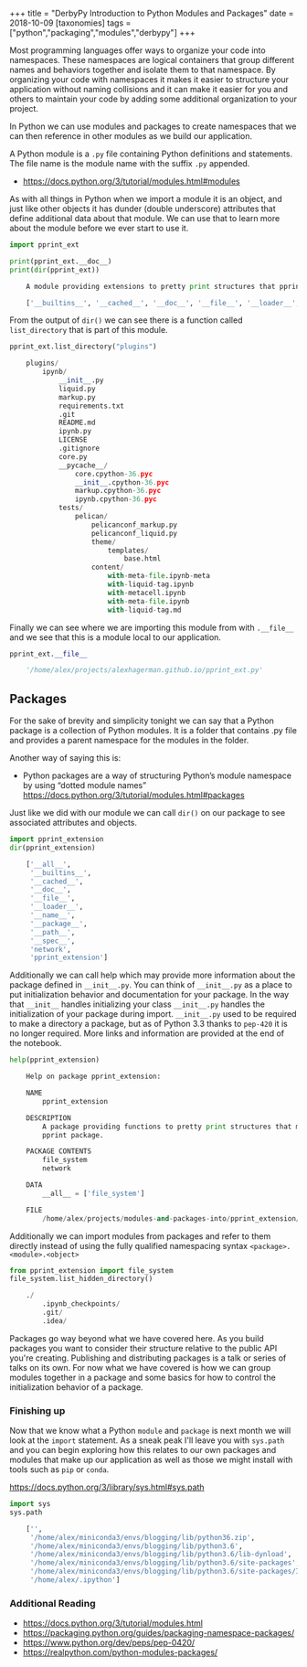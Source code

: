 +++
title = "DerbyPy Introduction to Python Modules and Packages"
date = 2018-10-09
[taxonomies]
tags = ["python","packaging","modules","derbypy"]
+++

Most programming languages offer ways to organize your code into namespaces.
These namespaces are logical containers that group different names and
behaviors together and isolate them to that namespace. By organizing your code
with namespaces it makes it easier to structure your application without naming
collisions and it can make it easier for you and others to maintain your code
by adding some additional organization to your project.

In Python we can use modules and packages to create namespaces that we can then
reference in other modules as we build our application.

A Python module is a `.py` file containing Python definitions and statements.
The file name is the module name with the suffix `.py` appended.

- <https://docs.python.org/3/tutorial/modules.html#modules>

As with all things in Python when we import a module it is an object, and just
like other objects it has dunder (double underscore) attributes that define
additional data about that module. We can use that to learn more about the
module before we ever start to use it.

```python
import pprint_ext

print(pprint_ext.__doc__)
print(dir(pprint_ext))

    A module providing extensions to pretty print structures that pprint may not handle well.

    ['__builtins__', '__cached__', '__doc__', '__file__', '__loader__', '__name__', '__package__', '__spec__', 'list_directory', 'os']
```

From the output of `dir()` we can see there is a function called
`list_directory` that is part of this module.

```python
pprint_ext.list_directory("plugins")

    plugins/
        ipynb/
            __init__.py
            liquid.py
            markup.py
            requirements.txt
            .git
            README.md
            ipynb.py
            LICENSE
            .gitignore
            core.py
            __pycache__/
                core.cpython-36.pyc
                __init__.cpython-36.pyc
                markup.cpython-36.pyc
                ipynb.cpython-36.pyc
            tests/
                pelican/
                    pelicanconf_markup.py
                    pelicanconf_liquid.py
                    theme/
                        templates/
                            base.html
                    content/
                        with-meta-file.ipynb-meta
                        with-liquid-tag.ipynb
                        with-metacell.ipynb
                        with-meta-file.ipynb
                        with-liquid-tag.md
```

Finally we can see where we are importing this module from with `.__file__` and
we see that this is a module local to our application.

```python
pprint_ext.__file__

    '/home/alex/projects/alexhagerman.github.io/pprint_ext.py'
```

## Packages

For the sake of brevity and simplicity tonight we can say that a Python package
is a collection of Python modules. It is a folder that contains .py file and
provides a parent namespace for the modules in the folder.

Another way of saying this is:

- Python packages are a way of structuring Python’s module namespace by using
 “dotted module names” <https://docs.python.org/3/tutorial/modules.html#packages>

Just like we did with our module we can call `dir()` on our package to see
associated attributes and objects.

```python
import pprint_extension
dir(pprint_extension)

    ['__all__',
     '__builtins__',
     '__cached__',
     '__doc__',
     '__file__',
     '__loader__',
     '__name__',
     '__package__',
     '__path__',
     '__spec__',
     'network',
     'pprint_extension']
```

Additionally we can call help which may provide more information about the
package defined in `__init__.py`. You can think of `__init__.py` as a place to
put initialization behavior and documentation for your package. In the way that
`__init__` handles initializing your class `__init__.py` handles the
initialization of your package during import. `__init__.py` used to be required
to make a directory a package, but as of Python 3.3 thanks to `pep-420` it is
no longer required. More links and information are provided at the end of the
notebook.

```python
help(pprint_extension)

    Help on package pprint_extension:

    NAME
        pprint_extension

    DESCRIPTION
        A package providing functions to pretty print structures that may have alternative renderings from the standard
        pprint package.

    PACKAGE CONTENTS
        file_system
        network

    DATA
        __all__ = ['file_system']

    FILE
        /home/alex/projects/modules-and-packages-into/pprint_extension/__init__.py
```

Additionally we can import modules from packages and refer to them directly
instead of using the fully qualified namespacing syntax
`<package>.<module>.<object>`

```python
from pprint_extension import file_system
file_system.list_hidden_directory()

    ./
        .ipynb_checkpoints/
        .git/
        .idea/
```

Packages go way beyond what we have covered here. As you build packages you
want to consider their structure relative to the public API you're creating.
Publishing and distributing packages is a talk or series of talks on its own.
For now what we have covered is how we can group modules together in a package
and some basics for how to control the initialization behavior of a package.

### Finishing up

Now that we know what a Python `module` and `package` is next month we will
look at the `import` statement. As a sneak peak I'll leave you with `sys.path`
and you can begin exploring how this relates to our own packages and modules
that make up our application as well as those we might install with tools such
as `pip` or `conda`.

<https://docs.python.org/3/library/sys.html#sys.path>

```python
import sys
sys.path

    ['',
     '/home/alex/miniconda3/envs/blogging/lib/python36.zip',
     '/home/alex/miniconda3/envs/blogging/lib/python3.6',
     '/home/alex/miniconda3/envs/blogging/lib/python3.6/lib-dynload',
     '/home/alex/miniconda3/envs/blogging/lib/python3.6/site-packages',
     '/home/alex/miniconda3/envs/blogging/lib/python3.6/site-packages/IPython/extensions',
     '/home/alex/.ipython']
```

### Additional Reading

- <https://docs.python.org/3/tutorial/modules.html>
- <https://packaging.python.org/guides/packaging-namespace-packages/>
- <https://www.python.org/dev/peps/pep-0420/>
- <https://realpython.com/python-modules-packages/>
